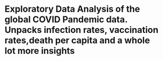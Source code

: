 # Exploratory Data Analysis of the global COVID Pandemic data. Unpacks infection rates, vaccination rates,death per capita and a whole lot more insights
